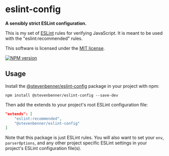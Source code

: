 # eslint-config

**A sensibly strict ESLint configuration.**

This is my set of [ESLint](https://eslint.org/) rules for verifying JavaScript. It is meant to be used with the "eslint:recommended" rules.

This software is licensed under the [MIT license][license].

[![NPM version](https://img.shields.io/npm/v/@stevenbenner/eslint-config.svg?style=flat-square)](https://www.npmjs.com/package/@stevenbenner/eslint-config)

[license]: LICENSE.txt

## Usage

Install the [@stevenbenner/eslint-config](https://www.npmjs.com/package/@stevenbenner/eslint-config) package in your project with npm:

`npm install @stevenbenner/eslint-config --save-dev`

Then add the extends to your project's root ESLint configuration file:

```json
"extends": [
	"eslint:recommended",
	"@stevenbenner/eslint-config"
]
```

Note that this package is just ESLint rules. You will also want to set your `env`, `parserOptions`, and any other project specific ESLint settings in your project's ESLint configuration file(s).
